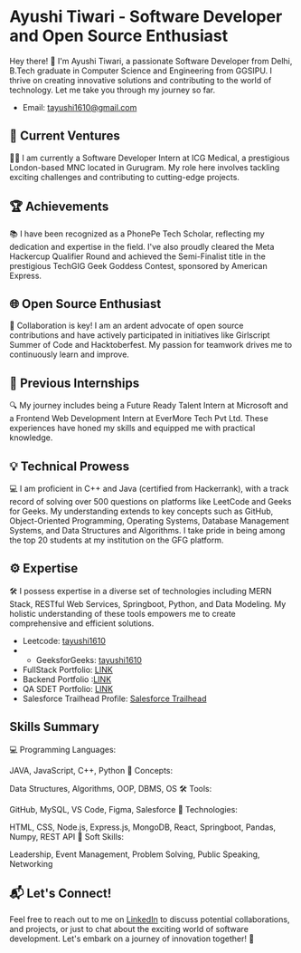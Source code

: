 # Ayushi Tiwari - Software Developer and Open Source Enthusiast

Hey there! 👋 I'm Ayushi Tiwari, a passionate Software Developer from Delhi, B.Tech graduate in Computer Science and Engineering from GGSIPU. I thrive on creating innovative solutions and contributing to the world of technology. Let me take you through my journey so far.
- Email: [tayushi1610@gmail.com](mailto:tayushi1610@gmail.com)


## 🌟 Current Ventures

👩‍💻 I am currently a Software Developer Intern at ICG Medical, a prestigious London-based MNC located in Gurugram. My role here involves tackling exciting challenges and contributing to cutting-edge projects.

## 🏆 Achievements

📚 I have been recognized as a PhonePe Tech Scholar, reflecting my dedication and expertise in the field. I've also proudly cleared the Meta Hackercup Qualifier Round and achieved the Semi-Finalist title in the prestigious TechGIG Geek Goddess Contest, sponsored by American Express.

## 🌐 Open Source Enthusiast

🤝 Collaboration is key! I am an ardent advocate of open source contributions and have actively participated in initiatives like Girlscript Summer of Code and Hacktoberfest. My passion for teamwork drives me to continuously learn and improve.

## 🚀 Previous Internships

🔍 My journey includes being a Future Ready Talent Intern at Microsoft and a Frontend Web Development Intern at EverMore Tech Pvt Ltd. These experiences have honed my skills and equipped me with practical knowledge.

## 💡 Technical Prowess

💻 I am proficient in C++ and Java (certified from Hackerrank), with a track record of solving over 500 questions on platforms like LeetCode and Geeks for Geeks. My understanding extends to key concepts such as GitHub, Object-Oriented Programming, Operating Systems, Database Management Systems, and Data Structures and Algorithms. I take pride in being among the top 20 students at my institution on the GFG platform.

## ⚙️ Expertise

🛠️ I possess expertise in a diverse set of technologies including MERN Stack, RESTful Web Services, Springboot, Python, and Data Modeling. My holistic understanding of these tools empowers me to create comprehensive and efficient solutions.

- Leetcode: [tayushi1610](https://leetcode.com/tayushi1610)
- - GeeksforGeeks: [tayushi1610](https://auth.geeksforgeeks.org/user/tayushi1610/profile)
- FullStack Portfolio: [LINK](https://www.crio.do/learn/portfolio/full-stack/?name=Ayushi%20Tiwari)
- Backend Portfolio :[LINK](https://www.crio.do/learn/portfolio/backend/?name=Ayushi%20Tiwari#skills)
- QA SDET Portfolio: [LINK](https://www.crio.do/learn/portfolio/qa-masters/?name=Ayushi%20Tiwari)
- Salesforce Trailhead Profile: [Salesforce Trailhead](https://www.salesforce.com/trailblazer/ayushi1610)

## Skills Summary

💻 Programming Languages:

JAVA, JavaScript, C++, Python
🧠 Concepts:

Data Structures, Algorithms, OOP, DBMS, OS
🛠 Tools:

GitHub, MySQL, VS Code, Figma, Salesforce
🚀 Technologies:

HTML, CSS, Node.js, Express.js, MongoDB, React, Springboot, Pandas, Numpy, REST API
🌟 Soft Skills:

Leadership, Event Management, Problem Solving, Public Speaking, Networking

## 📬 Let's Connect!

Feel free to reach out to me on [LinkedIn](https://www.linkedin.com/in/ayushi-tiwari/) to discuss potential collaborations, and projects, or just to chat about the exciting world of software development. Let's embark on a journey of innovation together! 🚀

